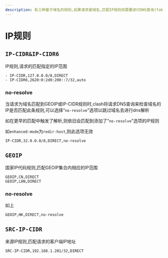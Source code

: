 ```yaml
---
description: 有三种基于域名的规则,如果请求是域名,匹配IP规则则需要进行DNS查询(fake-ip)
---
```


# IP规则

## **`IP-CIDR&IP-CIDR6`**

IP规则,请求的匹配指定的IP范围

```
- IP-CIDR,127.0.0.0/8,DIRECT
- IP-CIDR6,2620:0:2d0:200::7/32,auto
```

### **no-resolve**

当请求为域名匹配到GEOIP或IP-CIDR规则时,clash将请求DNS查询来检查域名的IP是否匹配此条规则,可以选择“`no-resolve`”选项以跳过域名去进行dns解析

如在更早的匹配中触发了解析,则依旧会匹配到添加了“`no-resolve`”选项的IP规则

如`enhanced-mode`为`redir-host`,则此选项无效

```
IP-CIDR,32.0.0.0/8,DIRECT,no-resolve
```

## **`GEOIP`**

国家IP代码规则,匹配GEOIP集合内相应的IP范围

```
GEOIP,CN,DIRECT
GEOIP,LAN,DIRECT
```

### **no-resolve**

如上

```
GEOIP,HK,DIRECT,no-resolve
```

## `SRC-IP-CIDR`

来源IP规则,匹配请求的客户端IP地址

```
SRC-IP-CIDR,192.168.1.201/32,DIRECT
```
